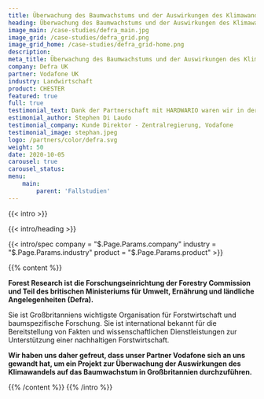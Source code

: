 ```yaml
---
title: Überwachung des Baumwachstums und der Auswirkungen des Klimawandels auf die Wälder in Großbritannien 
heading: Überwachung des Baumwachstums und der Auswirkungen des Klimawandels 
image_main: /case-studies/defra_main.jpg 
image_grid: /case-studies/defra_grid.png 
image_grid_home: /case-studies/defra_grid-home.png 
description: 
meta_title: Überwachung des Baumwachstums und der Auswirkungen des Klimawandels auf die Wälder des Vereinigten Königreiches | HARDWARIO Fallstudie 
company: Defra UK
partner: Vodafone UK 
industry: Landwirtschaft 
product: CHESTER 
featured: true 
full: true 
testimonial_text: Dank der Partnerschaft mit HARDWARIO waren wir in der Lage, einige hochwertige IoT-Geräte einzusetzen, die eine Schlüsselrolle in diesem erfolgreichen Projekt gespielt haben. Wir haben von ihrem Fachwissen in den Bereichen Low-Power-Elektronik und NB-IoT-Technologie sowie von ihrem persönlichen technischen Support profitiert. Ich freue mich auf die Fortsetzung der zukünftigen Zusammenarbeit mit Hardwario. 
estimonial_author: Stephen Di Laudo 
testimonial_company: Kunde Direktor - Zentralregierung, Vodafone 
testimonial_image: stephan.jpeg 
logo: /partners/color/defra.svg 
weight: 50 
date: 2020-10-05 
carousel: true 
carousel_status: 
menu:
    main: 
        parent: 'Fallstudien'
---
```


{{< intro >}}

{{< intro/heading >}}

{{< intro/spec company = "$.Page.Params.company" industry = "$.Page.Params.industry" product = "$.Page.Params.product" >}}

{{% content %}}

**Forest Research ist die Forschungseinrichtung der Forestry Commission und Teil des britischen Ministeriums für Umwelt, Ernährung und ländliche Angelegenheiten (Defra).** 

Sie ist Großbritanniens wichtigste Organisation für Forstwirtschaft und baumspezifische Forschung. Sie ist international bekannt für die Bereitstellung von Fakten und wissenschaftlichen Dienstleistungen zur Unterstützung einer nachhaltigen Forstwirtschaft.
  
**Wir haben uns daher gefreut, dass unser Partner Vodafone sich an uns gewandt hat, um ein Projekt zur Überwachung der Auswirkungen des Klimawandels auf das Baumwachstum in Großbritannien durchzuführen.**

{{% /content %}} {{% /intro %}}